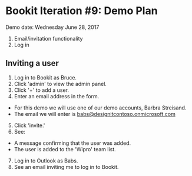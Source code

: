 
# Bookit Iteration #9: Demo Plan

Demo date: Wednesday June 28, 2017

1) Email/invitation functionality
2) Log in 

## Inviting a user

1) Log in to Bookit as Bruce.
2) Click 'admin' to view the admin panel.
3) Click '+' to add a user.
4) Enter an email address in the form.
- For this demo we will use one of our demo accounts, Barbra Streisand.
- The email we will enter is babs@designitcontoso.onmicrosoft.com
5) Click 'invite.'
6) See:
- A message confirming that the user was added.
- The user is added to the 'Wipro' team list.
7) Log in to Outlook as Babs.
8) See an email inviting me to log in to Bookit.
